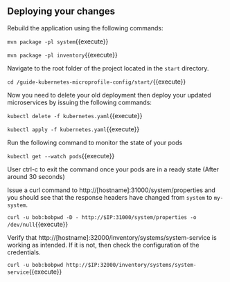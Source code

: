 ## Deploying your changes

Rebuild the application using the following commands:

`mvn package -pl system`{{execute}}

`mvn package -pl inventory`{{execute}}

Navigate to the root folder of the project located in the `start` directory.

`cd /guide-kubernetes-microprofile-config/start/`{{execute}}

Now you need to delete your old deployment then deploy your updated microservices by issuing the following commands:

`kubectl delete -f kubernetes.yaml`{{execute}}

`kubectl apply -f kubernetes.yaml`{{execute}}

Run the following command to monitor the state of your pods

`kubectl get --watch pods`{{execute}}

User ctrl-c to exit the command once your pods are in a ready state (After around 30 seconds)

Issue a curl command to http://[hostname]:31000/system/properties and you should see that the response headers have changed from `system` to `my-system`​.

`curl -u bob:bobpwd -D - http://$IP:31000/system/properties -o /dev/null`{{execute}}

Verify that http://[hostname]:32000/inventory/systems/system-service is working as intended. If it is not, then check the configuration of the credentials.

`curl -u bob:bobpwd http://$IP:32000/inventory/systems/system-service`{{execute}}
